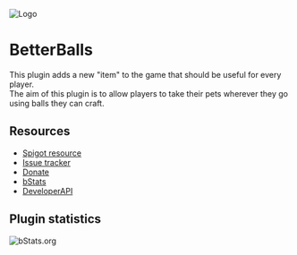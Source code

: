 ![Logo](https://i.imgur.com/DvD8S4W.png)

# BetterBalls
This plugin adds a new "item" to the game that should be useful for every player.\
The aim of this plugin is to allow players to take their pets wherever they go using balls they can craft.

## Resources
- [Spigot resource](https://www.spigotmc.org/resources/X/)
- [Issue tracker](https://github.com/AlonsoAliaga/BetterBalls/issues)
- [Donate](https://paypal.me/AlonsoAliaga)
- [bStats](https://bstats.org/plugin/bukkit/BetterBalls)
- [DeveloperAPI](https://github.com/AlonsoAliaga/BetterBalls/wiki/BetterBallsAPI)

## Plugin statistics
![bStats.org](https://bstats.org/signatures/bukkit/BetterBalls.svg)
